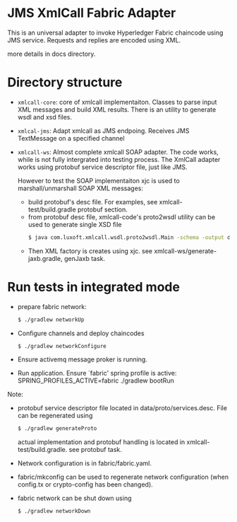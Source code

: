 # JMS XmlCall Fabric Adapter

This is an universal adapter to invoke Hyperledger Fabric chaincode using JMS service.
Requests and replies are encoded using XML.

more details in docs directory.

# Directory structure
* `xmlcall-core`: core of xmlcall implementaiton. Classes to parse input XML messages and build XML results.
  There is an utility to generate wsdl and xsd files.
* `xmlcal-jms`: Adapt xmlcall as JMS endpoing. Receives JMS TextMessage on a specified channel
* `xmlcall-ws`: Almost complete xmlcall SOAP adapter. The code works, while is not fully intergrated into testing process.
  The XmlCall adapter works using protobuf service descriptor file, just like JMS.
  
  However to test the SOAP implementaiton xjc is used to marshall/unmarshall SOAP XML messages:
  
  * build protobuf's desc file. For examples, see xmlcall-test/build.gradle protobuf section.
  * from protobuf desc file, xmlcall-code's proto2wsdl utility can be used to generate single XSD file
    ```sh
    $ java com.luxoft.xmlcall.wsdl.proto2wsdl.Main -schema -output data/proto/services.xsd  data/proto/services.desc
    ```
  * Then XML factory is creates using xjc. see xmlcall-ws/generate-jaxb.gradle, genJaxb task.
  
# Run tests in integrated mode

* prepare fabric network:
    ```sh
    $ ./gradlew networkUp
    ```

* Configure channels and deploy chaincodes
    ```sh
    $ ./gradlew networkConfigure
    ```

* Ensure activemq message proker is running.

* Run application. Ensure `fabric' spring profile is active:
    SPRING_PROFILES_ACTIVE=fabric ./gradlew bootRun 

Note:
* protobuf service descriptor file located in data/proto/services.desc. File can be regenerated using
  ```sh
  $ ./gradlew generateProto
  ```
  actual implementation and protobuf handling is located in xmlcall-test/build.gradle. see protobuf task.

* Network configuration is in fabric/fabric.yaml.
* fabric/mkconfig can be used to regenerate network configuration (when config.tx or crypto-config has been changed).

* fabric network can be shut down using
    ```sh
    $ ./gradlew networkDown
    ```
